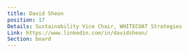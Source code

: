 ```yaml
---
title: David Sheon
position: 17
Details: Sustainability Vice Chair, WHITECOAT Strategies
Link: https://www.linkedin.com/in/davidsheon/
Section: board
---
```


